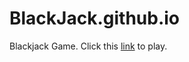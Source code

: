 # BlackJack.github.io
Blackjack Game.
Click this [link](https://raef96.github.io/BlackJack.github.io/index.html) to play.
